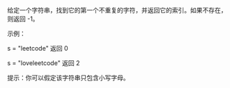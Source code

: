 给定一个字符串，找到它的第一个不重复的字符，并返回它的索引。如果不存在，则返回 -1。



示例：

s = "leetcode"
返回 0

s = "loveleetcode"
返回 2


提示：你可以假定该字符串只包含小写字母。
